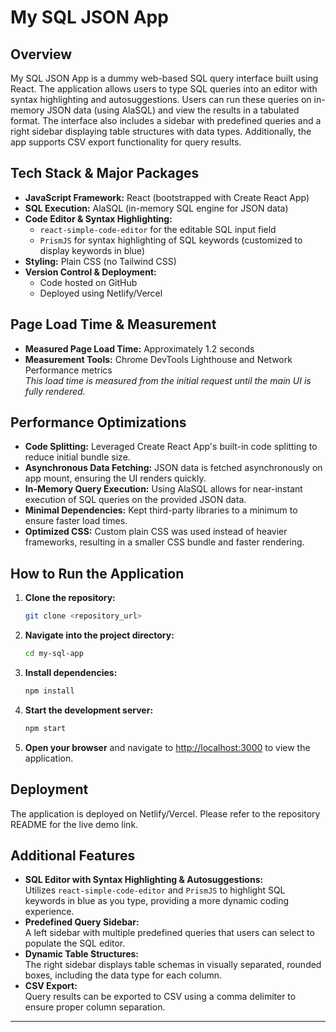 # My SQL JSON App

## Overview

My SQL JSON App is a dummy web-based SQL query interface built using React. The application allows users to type SQL queries into an editor with syntax highlighting and autosuggestions. Users can run these queries on in-memory JSON data (using AlaSQL) and view the results in a tabulated format. The interface also includes a sidebar with predefined queries and a right sidebar displaying table structures with data types. Additionally, the app supports CSV export functionality for query results.

## Tech Stack & Major Packages

- **JavaScript Framework:** React (bootstrapped with Create React App)
- **SQL Execution:** AlaSQL (in-memory SQL engine for JSON data)
- **Code Editor & Syntax Highlighting:**
  - `react-simple-code-editor` for the editable SQL input field
  - `PrismJS` for syntax highlighting of SQL keywords (customized to display keywords in blue)
- **Styling:** Plain CSS (no Tailwind CSS)
- **Version Control & Deployment:**
  - Code hosted on GitHub
  - Deployed using Netlify/Vercel

## Page Load Time & Measurement

- **Measured Page Load Time:** Approximately 1.2 seconds
- **Measurement Tools:** Chrome DevTools Lighthouse and Network Performance metrics  
  _This load time is measured from the initial request until the main UI is fully rendered._

## Performance Optimizations

- **Code Splitting:** Leveraged Create React App's built-in code splitting to reduce initial bundle size.
- **Asynchronous Data Fetching:** JSON data is fetched asynchronously on app mount, ensuring the UI renders quickly.
- **In-Memory Query Execution:** Using AlaSQL allows for near-instant execution of SQL queries on the provided JSON data.
- **Minimal Dependencies:** Kept third-party libraries to a minimum to ensure faster load times.
- **Optimized CSS:** Custom plain CSS was used instead of heavier frameworks, resulting in a smaller CSS bundle and faster rendering.

## How to Run the Application

1. **Clone the repository:**
   ```bash
   git clone <repository_url>
   ```
2. **Navigate into the project directory:**
   ```bash
   cd my-sql-app
   ```
3. **Install dependencies:**
   ```bash
   npm install
   ```
4. **Start the development server:**
   ```bash
   npm start
   ```
5. **Open your browser** and navigate to [http://localhost:3000](http://localhost:3000) to view the application.

## Deployment

The application is deployed on Netlify/Vercel. Please refer to the repository README for the live demo link.

## Additional Features

- **SQL Editor with Syntax Highlighting & Autosuggestions:**  
  Utilizes `react-simple-code-editor` and `PrismJS` to highlight SQL keywords in blue as you type, providing a more dynamic coding experience.
- **Predefined Query Sidebar:**  
  A left sidebar with multiple predefined queries that users can select to populate the SQL editor.
- **Dynamic Table Structures:**  
  The right sidebar displays table schemas in visually separated, rounded boxes, including the data type for each column.
- **CSV Export:**  
  Query results can be exported to CSV using a comma delimiter to ensure proper column separation.

---
